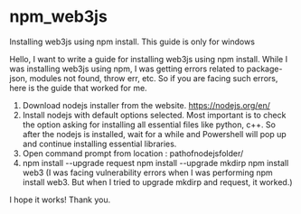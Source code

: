 # npm_web3js
Installing web3js using npm install.
This guide is only for windows

Hello,
I want to write a guide for installing web3js using npm install.
While I was installing web3js using npm, I was getting errors related to package-json, modules not found, throw err, etc.
So if you are facing such errors, here is the guide that worked for me.

1. Download nodejs installer from the website.  https://nodejs.org/en/
2. Install nodejs with default options selected. Most important is to check the option asking for installing all essential files like python, c++. So after the nodejs is installed, wait for a while and Powershell will pop up and continue installing essential libraries.
3. Open command prompt from location : pathofnodejsfolder/
4. 
    npm install --upgrade request
    npm install --upgrade mkdirp
    npm install web3
   (I was facing vulnerability errors when I was performing npm install web3. But when I tried to upgrade mkdirp and request, it worked.) 

I hope it works! Thank you.
